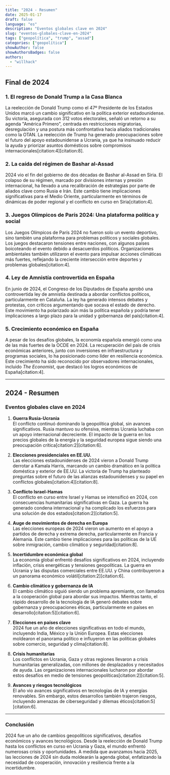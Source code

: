 ```yaml
---
title: "2024 - Resumen"
date: 2025-01-17
draft: false
language: "es"
description: "Eventos globales clave en 2024"
slug: "eventos-globales-clave-en-2024"
tags: ["geopolítica", "trump", "assad"]
categories: ["geopolítica"]
showAuthor: false
showAuthorsBadges: false
authors:
  - "willhack"
---
```


## Final de 2024

### 1. El regreso de Donald Trump a la Casa Blanca
La reelección de Donald Trump como el 47º Presidente de los Estados Unidos marcó un cambio significativo en la política exterior estadounidense. Su victoria, asegurada con 312 votos electorales, señaló un retorno a su agenda "América Primero", centrada en restricciones migratorias, desregulación y una postura más confrontativa hacia aliados tradicionales como la OTAN. La reelección de Trump ha generado preocupaciones sobre el futuro del apoyo estadounidense a Ucrania, ya que ha insinuado reducir la ayuda y priorizar asuntos domésticos sobre compromisos internacionales[citation:4][citation:8].

### 2. La caída del régimen de Bashar al-Assad
2024 vio el fin del gobierno de dos décadas de Bashar al-Assad en Siria. El colapso de su régimen, marcado por divisiones internas y presión internacional, ha llevado a una recalibración de estrategias por parte de aliados clave como Rusia e Irán. Este cambio tiene implicaciones significativas para el Medio Oriente, particularmente en términos de dinámicas de poder regional y el conflicto en curso en Siria[citation:4].

### 3. Juegos Olímpicos de París 2024: Una plataforma política y social
Los Juegos Olímpicos de París 2024 no fueron solo un evento deportivo, sino también una plataforma para problemas políticos y sociales globales. Los juegos destacaron tensiones entre naciones, con algunos países boicoteando el evento debido a desacuerdos políticos. Organizaciones ambientales también utilizaron el evento para impulsar acciones climáticas más fuertes, reflejando la creciente intersección entre deportes y problemas globales[citation:4].

### 4. Ley de Amnistía controvertida en España
En junio de 2024, el Congreso de los Diputados de España aprobó una controvertida ley de amnistía destinada a abordar conflictos políticos, particularmente en Cataluña. La ley ha generado intensos debates y protestas, con críticos argumentando que socava el estado de derecho. Este movimiento ha polarizado aún más la política española y podría tener implicaciones a largo plazo para la unidad y gobernanza del país[citation:4].

### 5. Crecimiento económico en España
A pesar de los desafíos globales, la economía española emergió como una de las más fuertes de la OCDE en 2024. La recuperación del país de crisis económicas anteriores, junto con inversiones en infraestructura y programas sociales, lo ha posicionado como líder en resiliencia económica. Este crecimiento ha sido reconocido por observadores internacionales, incluido *The Economist*, que destacó los logros económicos de España[citation:4].

---

## 2024 - Resumen

### Eventos globales clave en 2024

1. **Guerra Rusia-Ucrania**  
   El conflicto continuó dominando la geopolítica global, sin avances significativos. Rusia mantuvo su ofensiva, mientras Ucrania luchaba con un apoyo internacional decreciente. El impacto de la guerra en los precios globales de la energía y la seguridad europea sigue siendo una preocupación crítica[citation:2][citation:6].

2. **Elecciones presidenciales en EE.UU.**  
   Las elecciones estadounidenses de 2024 vieron a Donald Trump derrotar a Kamala Harris, marcando un cambio dramático en la política doméstica y exterior de EE.UU. La victoria de Trump ha planteado preguntas sobre el futuro de las alianzas estadounidenses y su papel en conflictos globales[citation:4][citation:8].

3. **Conflicto Israel-Hamas**  
   El conflicto en curso entre Israel y Hamas se intensificó en 2024, con consecuencias humanitarias significativas en Gaza. La guerra ha generado condena internacional y ha complicado los esfuerzos para una solución de dos estados[citation:2][citation:5].

4. **Auge de movimientos de derecha en Europa**  
   Las elecciones europeas de 2024 vieron un aumento en el apoyo a partidos de derecha y extrema derecha, particularmente en Francia y Alemania. Este cambio tiene implicaciones para las políticas de la UE sobre inmigración, cambio climático y seguridad[citation:8].

5. **Incertidumbre económica global**  
   La economía global enfrentó desafíos significativos en 2024, incluyendo inflación, crisis energéticas y tensiones geopolíticas. La guerra en Ucrania y las disputas comerciales entre EE.UU. y China contribuyeron a un panorama económico volátil[citation:2][citation:6].

6. **Cambio climático y gobernanza de IA**  
   El cambio climático siguió siendo un problema apremiante, con llamados a la cooperación global para abordar sus impactos. Mientras tanto, el rápido desarrollo de la tecnología de IA generó debates sobre gobernanza y preocupaciones éticas, particularmente en países en desarrollo[citation:5][citation:6].

7. **Elecciones en países clave**  
   2024 fue un año de elecciones significativas en todo el mundo, incluyendo India, México y la Unión Europea. Estas elecciones moldearon el panorama político e influyeron en las políticas globales sobre comercio, seguridad y clima[citation:8].

8. **Crisis humanitarias**  
   Los conflictos en Ucrania, Gaza y otras regiones llevaron a crisis humanitarias generalizadas, con millones de desplazados y necesitados de ayuda. Las organizaciones internacionales lucharon por abordar estos desafíos en medio de tensiones geopolíticas[citation:2][citation:5].

9. **Avances y riesgos tecnológicos**  
   El año vio avances significativos en tecnologías de IA y energías renovables. Sin embargo, estos desarrollos también trajeron riesgos, incluyendo amenazas de ciberseguridad y dilemas éticos[citation:5][citation:6].

---

### Conclusión
2024 fue un año de cambios geopolíticos significativos, desafíos económicos y avances tecnológicos. Desde la reelección de Donald Trump hasta los conflictos en curso en Ucrania y Gaza, el mundo enfrentó numerosas crisis y oportunidades. A medida que avanzamos hacia 2025, las lecciones de 2024 sin duda moldearán la agenda global, enfatizando la necesidad de cooperación, innovación y resiliencia frente a la incertidumbre.
